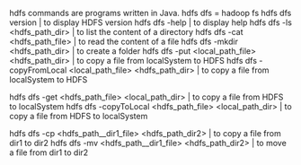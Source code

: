
hdfs commands are programs written in Java. 
hdfs dfs = hadoop fs
hdfs dfs version | to display HDFS version
hdfs dfs -help | to display help
hdfs dfs -ls <hdfs_path_dir> | to list the content of a directory
hdfs dfs -cat <hdfs_path_file> | to read the content of a file
hdfs dfs -mkdir <hdfs_path_dir> | to create a folder
hdfs dfs -put <local_path_file> <hdfs_path_dir> | to copy a file from localSystem to HDFS
hdfs dfs -copyFromLocal <local_path_file> <hdfs_path_dir> | to copy a file from localSystem to HDFS

hdfs dfs -get <hdfs_path_file> <local_path_dir> | to copy a file from HDFS to localSystem
hdfs dfs -copyToLocal <hdfs_path_file> <local_path_dir> | to copy a file from HDFS to localSystem

hdfs dfs -cp <hdfs_path__dir1_file> <hdfs_path_dir2>  | to copy a file from dir1 to dir2
hdfs dfs -mv <hdfs_path__dir1_file> <hdfs_path_dir2>  | to move a file from dir1 to dir2
